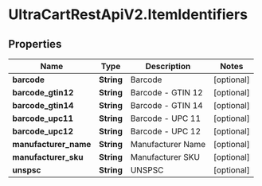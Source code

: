 # UltraCartRestApiV2.ItemIdentifiers

## Properties

Name | Type | Description | Notes
------------ | ------------- | ------------- | -------------
**barcode** | **String** | Barcode | [optional] 
**barcode_gtin12** | **String** | Barcode - GTIN 12 | [optional] 
**barcode_gtin14** | **String** | Barcode - GTIN 14 | [optional] 
**barcode_upc11** | **String** | Barcode - UPC 11 | [optional] 
**barcode_upc12** | **String** | Barcode - UPC 12 | [optional] 
**manufacturer_name** | **String** | Manufacturer Name | [optional] 
**manufacturer_sku** | **String** | Manufacturer SKU | [optional] 
**unspsc** | **String** | UNSPSC | [optional] 


